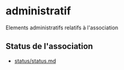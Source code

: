 # administratif

Elements administratifs relatifs à l'association

## Status de l'association

+ [status/status.md](status/status.md)
